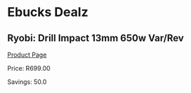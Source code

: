 
# Ebucks Dealz
## Ryobi: Drill Impact 13mm 650w Var/Rev
[Product Page](https://www.ebucks.com/web/shop/productSelected.do?prodId=315067834&catId=717324798)

Price: R699.00

Savings: 50.0


	
